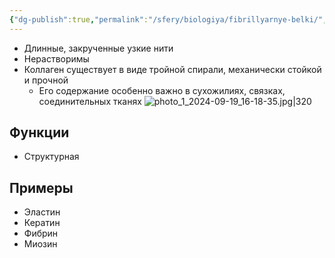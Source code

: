 ```yaml
---
{"dg-publish":true,"permalink":"/sfery/biologiya/fibrillyarnye-belki/","tags":["Общаябиология"]}
---
```


- Длинные, закрученные узкие нити
- Нерастворимы
- Коллаген существует в виде тройной спирали, механически стойкой и прочной
	- Его содержание особенно важно в сухожилиях, связках, соединительных тканях
![photo_1_2024-09-19_16-18-35.jpg|320](/img/user/%D0%90%D1%80%D1%85%D0%B8%D0%B2/%D0%9A%D1%8D%D1%88/photo_1_2024-09-19_16-18-35.jpg)
## Функции
- Структурная 
## Примеры
- Эластин
- Кератин
- Фибрин
- Миозин